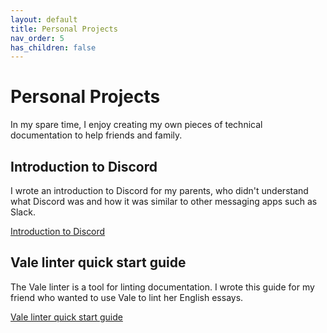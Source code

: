 ```yaml
---
layout: default
title: Personal Projects
nav_order: 5
has_children: false
---
```

# Personal Projects

In my spare time, I enjoy creating my own pieces of technical documentation to help friends and family.

## Introduction to Discord
I wrote an introduction to Discord for my parents, who didn't understand what Discord was and how it was similar to other messaging apps such as Slack.

[Introduction to Discord](https://shuangela.github.io/portfolio/Introduction%20to%20Discord.pdf)

## Vale linter quick start guide

The Vale linter is a tool for linting documentation. I wrote this guide for my friend who wanted to use Vale to lint her English essays.

[Vale linter quick start guide](https://shuangela.github.io/vale%20linter%20quick%20start%20guide.pdf)

